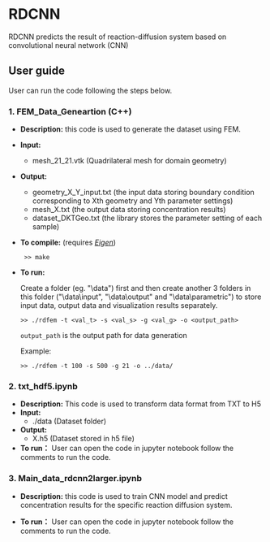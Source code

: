# RDCNN
RDCNN predicts the result of reaction-diffusion system based on convolutional neural network (CNN)

## User guide

User can run the code following the steps below.
          
### 1. FEM_Data_Geneartion (C++)

* **Description:** this code is used to generate the dataset using FEM.
* **Input:**
    * mesh_21_21.vtk (Quadrilateral mesh for domain geometry)
* **Output:**
    * geometry_X_Y_input.txt (the input data storing boundary condition corresponding to Xth geometry and Yth parameter settings)
    * mesh_X.txt (the output data storing concentration results)
    * dataset_DKTGeo.txt (the library stores the parameter setting of each sample)
    
* **To compile:** (requires *[Eigen](http://eigen.tuxfamily.org/index.php?title=Main_Page)*)

    ` >> make`

* **To run:**

    Create a folder (eg. "\data\") first and then create another 3 folders in this folder ("\data\input\", "\data\output\" and "\data\parametric\") to store input data, output data and visualization results separately.

   ` >> ./rdfem -t <val_t> -s <val_s> -g <val_g> -o <output_path> ` 

   `output_path` is the output path for data generation

   Example: 

   `>> ./rdfem -t 100 -s 500 -g 21 -o ../data/`

### 2. txt_hdf5.ipynb 

* **Description:**
    This code is used to transform data format from TXT to H5
* **Input:**
    * ./data (Dataset folder)
* **Output:**
    * X.h5 (Dataset stored in h5 file)
* **To run：**
    User can open the code in jupyter notebook follow the comments to run the code.
        
### 3. Main_data_rdcnn2larger.ipynb

* **Description:** this code is used to train CNN model and predict concentration results for the specific reaction diffusion system.
                
* **To run：**
    User can open the code in jupyter notebook follow the comments to run the code.
